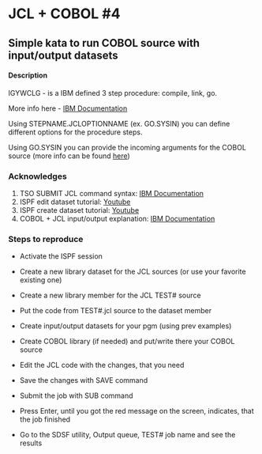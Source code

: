 # JCL + COBOL #4

## Simple kata to run COBOL source with input/output datasets

#### Description

IGYWCLG - is a IBM defined 3 step procedure: compile, link, go. 

More info here - [IBM Documentation](https://www.ibm.com/support/knowledgecenter/en/SS6SG3_4.2.0/com.ibm.entcobol.doc_4.2/PGandLR/ref/rpmvs07.htm)

Using STEPNAME.JCLOPTIONNAME (ex. GO.SYSIN) you can define different options for the procedure steps.

Using GO.SYSIN you can provide the incoming arguments for the COBOL source (more info can be found [here](http://www.simotime.com/cblpar01.htm))


### Acknowledges

1. TSO SUBMIT JCL command syntax: [IBM Documentation](https://www.ibm.com/support/knowledgecenter/SSLTBW_2.2.0/com.ibm.zos.v2r2.ikjc500/ikj2l2_SUBMIT_command_syntax.htm)
2. ISPF edit dataset tutorial: [Youtube](https://www.youtube.com/watch?v=-FUNDgcDRWk) 
3. ISPF create dataset tutorial: [Youtube](https://www.youtube.com/watch?v=aZRWZ_HypRQ&t=332s)
4. COBOL + JCL input/output explanation: [IBM Documentation](https://www.ibm.com/support/knowledgecenter/zosbasics/com.ibm.zos.zappldev/zappldev_37.htm)

### Steps to reproduce

- Activate the ISPF session

- Create a new library dataset for the JCL sources (or use your favorite existing one)

- Create a new library member for the JCL TEST# source

- Put the code from TEST#.jcl source to the dataset member

- Create input/output datasets for your pgm (using prev examples)

- Create COBOL library (if needed) and put/write there your COBOL source

- Edit the JCL code with the changes, that you need

- Save the changes with SAVE command

- Submit the job with SUB command

- Press Enter, until you got the red message on the screen, indicates, that the job finished

- Go to the SDSF utility, Output queue, TEST# job name and see the results
